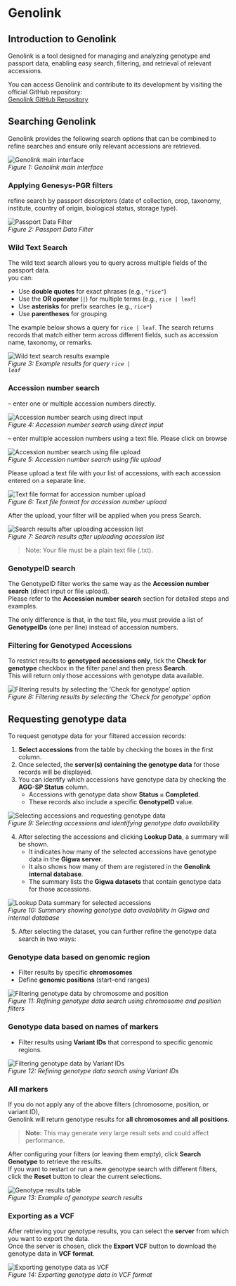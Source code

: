 # Genolink

## Introduction to Genolink

Genolink is a tool designed for managing and analyzing genotype and passport data, enabling easy search, filtering, and retrieval of relevant accessions. 

You can access Genolink and contribute to its development by visiting the official GitHub repository:  
[Genolink GitHub Repository](https://github.com/plantinformatics/genolink)

## Searching Genolink

Genolink provides the following search options that can be combined to refine searches and ensure only relevant accessions are retrieved.


![Genolink main interface](https://github.com/user-attachments/assets/f5f1fe9a-9833-4cab-9df2-71e37b4480be)  
*Figure 1: Genolink main interface*


### Applying Genesys-PGR filters
refine search by passport descriptors (date of collection, crop, taxonomy, institute, country of origin, biological status, storage type).

![Passport Data Filter](https://github.com/user-attachments/assets/3af2dc8c-2084-4cb7-b3ba-3fd22e311f3a)  
*Figure 2: Passport Data Filter*

### Wild Text Search
The wild text search allows you to query across multiple fields of the passport data.  
you can:  
- Use **double quotes** for exact phrases (e.g., `"rice"`)  
- Use the **OR operator** (`|`) for multiple terms (e.g., `rice | leaf`)  
- Use **asterisks** for prefix searches (e.g., `rice*`)  
- Use **parentheses** for grouping  

The example below shows a query for `rice | leaf`. The search returns records that match either term across different fields, such as accession name, taxonomy, or remarks.  

![Wild text search results example](https://github.com/user-attachments/assets/eee39d3f-0284-4bd3-b39d-7d26ac53a98f)  
*Figure 3: Example results for query <code>rice | leaf</code>*

### Accession number search
– enter one or multiple accession numbers directly.

![Accession number search using direct input](https://github.com/user-attachments/assets/2a41f5cb-2a02-416e-8640-5fb94fedae9b)  
*Figure 4: Accession number search using direct input*

– enter multiple accession numbers using a text file.
Please click on browse

![Accession number search using file upload](https://github.com/user-attachments/assets/69cece37-b651-477a-ad50-c4b1f9c6238b)  
*Figure 5: Accession number search using file upload*

Please upload a text file with your list of accessions, with each accession entered on a separate line.

![Text file format for accession number upload](https://github.com/user-attachments/assets/eaba74b1-0199-41c4-bd02-ccb0f7d51c32)  
*Figure 6: Text file format for accession number upload*

After the upload, your filter will be applied when you press Search.

![Search results after uploading accession list](https://github.com/user-attachments/assets/ce24dacf-acce-41e4-8856-e48909a70dab)  
*Figure 7: Search results after uploading accession list*

> Note: Your file must be a plain text file (.txt).

### GenotypeID search
The GenotypeID filter works the same way as the **Accession number search** (direct input or file upload).  
Please refer to the **Accession number search** section for detailed steps and examples.  

The only difference is that, in the text file, you must provide a list of **GenotypeIDs** (one per line) instead of accession numbers.

### Filtering for Genotyped Accessions
To restrict results to **genotyped accessions only**, tick the **Check for genotype** checkbox in the filter panel and then press **Search**.  
This will return only those accessions with genotype data available.

![Filtering results by selecting the ‘Check for genotype’ option](https://github.com/user-attachments/assets/44cd0ffa-5152-490d-8ceb-b4b45e5f4751)  
*Figure 8: Filtering results by selecting the ‘Check for genotype’ option*

## Requesting genotype data
To request genotype data for your filtered accession records:

1. **Select accessions** from the table by checking the boxes in the first column.  
2. Once selected, the **server(s) containing the genotype data** for those records will be displayed.  
3. You can identify which accessions have genotype data by checking the **AGG-SP Status** column.  
   - Accessions with genotype data show **Status = Completed**.  
   - These records also include a specific **GenotypeID** value.

![Selecting accessions and requesting genotype data](https://github.com/user-attachments/assets/0826761e-a0fa-4336-a93c-eb8c233b4bb9)  
*Figure 9: Selecting accessions and identifying genotype data availability*

4. After selecting the accessions and clicking **Lookup Data**, a summary will be shown.  
   - It indicates how many of the selected accessions have genotype data in the **Gigwa server**.  
   - It also shows how many of them are registered in the **Genolink internal database**.  
   - The summary lists the **Gigwa datasets** that contain genotype data for those accessions.  

![Lookup Data summary for selected accessions](https://github.com/user-attachments/assets/7e302c58-1375-4ca8-93ff-38ab9b3f09bf)  
*Figure 10: Summary showing genotype data availability in Gigwa and internal database*

5. After selecting the dataset, you can further refine the genotype data search in two ways:

### Genotype data based on genomic region
- Filter results by specific **chromosomes**  
- Define **genomic positions** (start–end ranges)  

![Filtering genotype data by chromosome and position](https://github.com/user-attachments/assets/888c7fb3-895b-4f74-9fd7-cfee8a3dd52a)  
*Figure 11: Refining genotype data search using chromosome and position filters*

### Genotype data based on names of markers
- Filter results using **Variant IDs** that correspond to specific genomic regions.  

![Filtering genotype data by Variant IDs](https://github.com/user-attachments/assets/44b15828-1fe4-4105-a899-1f38a08b5f4c)  
*Figure 12: Refining genotype data search using Variant IDs*

### All markers
If you do not apply any of the above filters (chromosome, position, or variant ID),  
Genolink will return genotype results for **all chromosomes and all positions**.  

> **Note:** This may generate very large result sets and could affect performance.  

After configuring your filters (or leaving them empty), click **Search Genotype** to retrieve the results.  
If you want to restart or run a new genotype search with different filters, click the **Reset** button to clear the current selections.

![Genotype results table](https://github.com/user-attachments/assets/e24217d2-ec6d-411e-826c-f4de158f8b71)  
*Figure 13: Example of genotype search results*

### Exporting as a VCF
After retrieving your genotype results, you can select the **server** from which you want to export the data.  
Once the server is chosen, click the **Export VCF** button to download the genotype data in **VCF format**.  

![Exporting genotype data as VCF](https://github.com/user-attachments/assets/16bf07b2-c82c-4e4d-9c46-55c02df53a67)  
*Figure 14: Exporting genotype data in VCF format*
